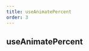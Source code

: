 ```yaml
---
title: useAnimatePercent
order: 3
---
```


## useAnimatePercent

<code src="./useAnimatePercent/index.tsx" />